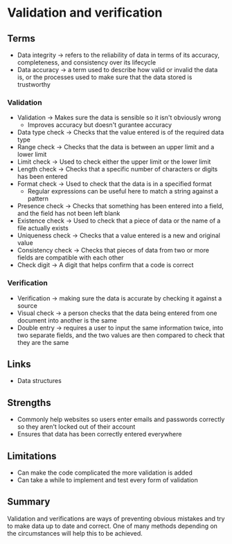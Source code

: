 # Validation and verification
## Terms
- Data integrity -> refers to the reliability of data in terms of its accuracy, completeness, and consistency over its lifecycle
- Data accuracy -> a term used to describe how valid or invalid the data is, or the processes used to make sure that the data stored is trustworthy

### Validation
- Validation -> Makes sure the data is sensible so it isn't obviously wrong
  - Improves accuracy but doesn't gurantee accuracy
- Data type check -> Checks that the value entered is of the required data type
- Range check -> Checks that the data is between an upper limit and a lower limit
- Limit check -> Used to check either the upper limit or the lower limit
- Length check -> Checks that a specific number of characters or digits has been entered
- Format check -> Used to check that the data is in a specified format
  - Regular expressions can be useful here to match a string against a pattern
- Presence check -> Checks that something has been entered into a field, and the field has not been left blank
- Existence check -> Used to check that a piece of data or the name of a file actually exists
- Uniqueness check -> Checks that a value entered is a new and original value
- Consistency check -> Checks that pieces of data from two or more fields are compatible with each other
- Check digit -> A digit that helps confirm that a code is correct

### Verification
- Verification -> making sure the data is accurate by checking it against a source
- Visual check -> a person checks that the data being entered from one document into another is the same
- Double entry -> requires a user to input the same information twice, into two separate fields, and the two values are then compared to check that they are the same

## Links
- Data structures

## Strengths
- Commonly help websites so users enter emails and passwords correctly so they aren't locked out of their account
- Ensures that data has been correctly entered everywhere

## Limitations
- Can make the code complicated the more validation is added
- Can take a while to implement and test every form of validation

## Summary
Validation and verifications are ways of preventing obvious mistakes and try to make data up to date and correct. 
One of many methods depending on the circumstances will help this to be achieved.
